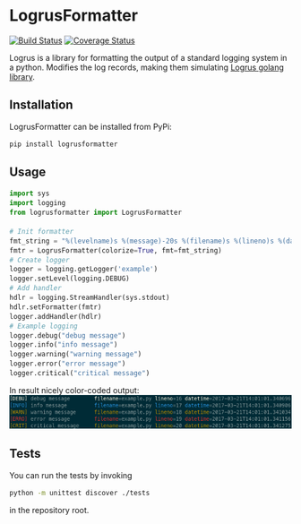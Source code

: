 # LogrusFormatter #
[![Build Status](https://travis-ci.org/velp/logrus-formatter.svg?branch=master)](https://travis-ci.org/velp/logrus-formatter)
[![Coverage Status](https://coveralls.io/repos/velp/logrus-formatter/badge.svg)](https://coveralls.io/r/velp/logrus-formatter)

Logrus is a library for formatting the output of a standard logging system in a python. Modifies the log records, making them simulating [Logrus golang library](https://github.com/sirupsen/logrus>).

## Installation
LogrusFormatter can be installed from PyPi:
```bash
pip install logrusformatter
```

## Usage
```python
import sys
import logging
from logrusformatter import LogrusFormatter

# Init formatter
fmt_string = "%(levelname)s %(message)-20s %(filename)s %(lineno)s %(datetime)s"
fmtr = LogrusFormatter(colorize=True, fmt=fmt_string)
# Create logger
logger = logging.getLogger('example')
logger.setLevel(logging.DEBUG)
# Add handler
hdlr = logging.StreamHandler(sys.stdout)
hdlr.setFormatter(fmtr)
logger.addHandler(hdlr)
# Example logging
logger.debug("debug message")
logger.info("info message")
logger.warning("warning message")
logger.error("error message")
logger.critical("critical message")
```
In result nicely color-coded output:
![output](./docs/color.png)

## Tests
You can run the tests by invoking
```bash
python -m unittest discover ./tests
```
in the repository root.
